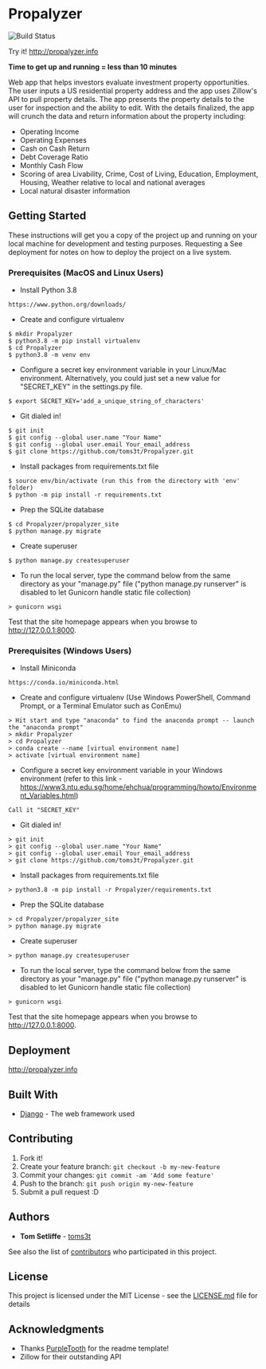 # Propalyzer

![Build Status](https://github.com/toms3t/Propalyzer/actions/workflows/new_data_source_propalyzer-new.yml/badge.svg)

Try it!   http://propalyzer.info

**Time to get up and running = less than 10 minutes**

Web app that helps investors evaluate investment property opportunities. The user inputs a US residential property address and the app uses Zillow's API to pull property details. The app presents the property details to the user for inspection and the ability to edit. With the details finalized, the app will crunch the data and return information about the property including:
- Operating Income
- Operating Expenses
- Cash on Cash Return
- Debt Coverage Ratio
- Monthly Cash Flow
- Scoring of area Livability, Crime, Cost of Living, Education, Employment, Housing, Weather relative to local and national averages
- Local natural disaster information

## Getting Started

These instructions will get you a copy of the project up and running on your local machine for development and testing purposes. Requesting a See deployment for notes on how to deploy the project on a live system.

### Prerequisites (MacOS and Linux Users)

- Install Python 3.8
```
https://www.python.org/downloads/
```

- Create and configure virtualenv 
```
$ mkdir Propalyzer
$ python3.8 -m pip install virtualenv
$ cd Propalyzer
$ python3.8 -m venv env
```

- Configure a secret key environment variable in your Linux/Mac environment. Alternatively, you could just set a new value for "SECRET_KEY" in the settings.py file.
```
$ export SECRET_KEY='add_a_unique_string_of_characters'
```

- Git dialed in! 
```
$ git init
$ git config --global user.name "Your Name"
$ git config --global user.email Your_email_address
$ git clone https://github.com/toms3t/Propalyzer.git
```
  
- Install packages from requirements.txt file

```
$ source env/bin/activate (run this from the directory with 'env' folder)
$ python -m pip install -r requirements.txt
```
- Prep the SQLite database
```
$ cd Propalyzer/propalyzer_site
$ python manage.py migrate
```
- Create superuser
```
$ python manage.py createsuperuser
```

- To run the local server, type the command below from the same directory as your "manage.py" file ("python manage.py runserver" is disabled to let Gunicorn handle static file collection)
```
> gunicorn wsgi
```
Test that the site homepage appears when you browse to http://127.0.0.1:8000.

### Prerequisites (Windows Users)

- Install Miniconda
```
https://conda.io/miniconda.html
```

- Create and configure virtualenv (Use Windows PowerShell, Command Prompt, or a Terminal Emulator such as ConEmu)
```
> Hit start and type "anaconda" to find the anaconda prompt -- launch the "anaconda prompt"
> mkdir Propalyzer
> cd Propalyzer
> conda create --name [virtual environment name]
> activate [virtual environment name]
```
- Configure a secret key environment variable in your Windows environment (refer to this link - https://www3.ntu.edu.sg/home/ehchua/programming/howto/Environment_Variables.html)
```
Call it "SECRET_KEY"
```

- Git dialed in! 
```
> git init
> git config --global user.name "Your Name"
> git config --global user.email Your_email_address
> git clone https://github.com/toms3t/Propalyzer.git
```
- Install packages from requirements.txt file

```
> python3.8 -m pip install -r Propalyzer/requirements.txt
```
- Prep the SQLite database
```
> cd Propalyzer/propalyzer_site
> python manage.py migrate
```
- Create superuser
```
> python manage.py createsuperuser
```
- To run the local server, type the command below from the same directory as your "manage.py" file ("python manage.py runserver" is disabled to let Gunicorn handle static file collection)
```
> gunicorn wsgi
```
Test that the site homepage appears when you browse to http://127.0.0.1:8000.

## Deployment

http://propalyzer.info

## Built With

* [Django](http://www.djangoproject.com) - The web framework used

## Contributing

1. Fork it!
2. Create your feature branch: `git checkout -b my-new-feature`
3. Commit your changes: `git commit -am 'Add some feature'`
4. Push to the branch: `git push origin my-new-feature`
5. Submit a pull request :D

## Authors

* **Tom Setliffe** - [toms3t](https://github.com/toms3t)

See also the list of [contributors](https://github.com/toms3t/Propalyzer/graphs/contributors) who participated in this project.

## License

This project is licensed under the MIT License - see the [LICENSE.md](LICENSE.md) file for details

## Acknowledgments

* Thanks [PurpleTooth](https://github.com/PurpleTooth) for the readme template!
* Zillow for their outstanding API
